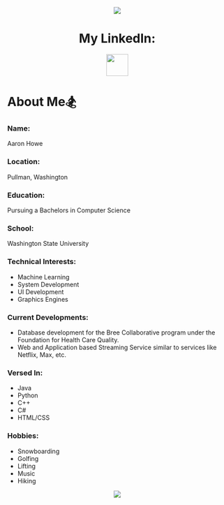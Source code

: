 <p align="center">
  <img src="https://capsule-render.vercel.app/api?text=Welcome!color=999999&animation=fadeIn&type=waving&color=351c75&height=100"/>
</p>

<h1 align="center">
  My LinkedIn:
</h1>

<p align="center">
<a href="https://www.linkedin.com/in/aaron-howe-b25609173/">
  <img height="50" src="https://img.icons8.com/?size=100&id=xuvGCOXi8Wyg&format=png&color=000000"/>
</a>
</p>

<h1>About Me🏂</h1>

### Name: 
Aaron Howe
### Location: 
Pullman, Washington
### Education: 
Pursuing a Bachelors in Computer Science
### School: 
Washington State University
### Technical Interests:
- Machine Learning
- System Development
- UI Development
- Graphics Engines
### Current Developments:
- Database development for the Bree Collaborative program under the Foundation for Health Care Quality.
- Web and Application based Streaming Service similar to services like Netflix, Max, etc.
### Versed In:
- Java
- Python
- C++
- C#
- HTML/CSS

### Hobbies: 
- Snowboarding
- Golfing
- Lifting
- Music
- Hiking

<p align="center">
  <img src="https://capsule-render.vercel.app/api?type=waving&color=351c75&height=100&section=footer"/>
</p>

